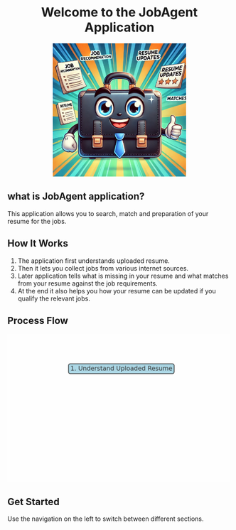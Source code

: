 <h1 align="center">Welcome to the JobAgent Application</h1>

<p align="center">
  <img src="app_image.png" alt="Process Flow Animation" width="300">
</p>

## what is JobAgent application?
This application allows you to search, match and preparation of your resume for the jobs.

## How It Works

1. The application first understands uploaded resume.
2. Then it lets you collect jobs from various internet sources.
3. Later application tells what is missing in your resume and what matches from your resume against the job requirements.
4. At the end it also helps you how your resume can be updated if you qualify the relevant jobs.

## Process Flow

<img src="flowchart.gif" alt="Process Flow Animation" width="500">

## Get Started

Use the navigation on the left to switch between different sections.
